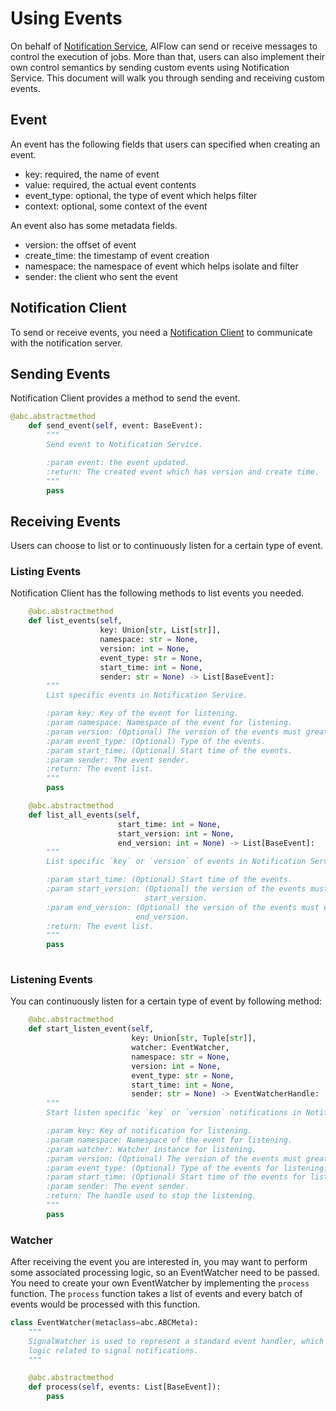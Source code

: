 # Using Events

On behalf of [Notification Service](https://github.com/flink-extended/ai-flow/tree/master/lib/notification_service), AIFlow can send or receive messages to control the execution of jobs. More than that, users can also implement their own control semantics by sending custom events using Notification Service. This document will walk you through sending and receiving custom events.

## Event 

An event has the following fields that users can specified when creating an event.

* key: required, the name of event
* value: required, the actual event contents
* event_type: optional, the type of event which helps filter
* context: optional, some context of the event

An event also has some metadata fields.

* version: the offset of event
* create_time: the timestamp of event creation
* namespace: the namespace of event which helps isolate and filter
* sender: the client who sent the event

## Notification Client

To send or receive events, you need a [Notification Client](https://github.com/flink-extended/ai-flow/blob/3b2a74e4d5579c9547dd24955b38ff83edd4dc6b/lib/notification_service/notification_service/client.py#L86) to communicate with the notification server.

## Sending Events

Notification Client provides a method to send the event.

```python
@abc.abstractmethod
    def send_event(self, event: BaseEvent):
        """
        Send event to Notification Service.

        :param event: the event updated.
        :return: The created event which has version and create time.
        """
        pass
```


## Receiving Events

Users can choose to list or to continuously listen for a certain type of event.

### Listing Events

Notification Client has the following methods to list events you needed.

```python
    @abc.abstractmethod
    def list_events(self,
                    key: Union[str, List[str]],
                    namespace: str = None,
                    version: int = None,
                    event_type: str = None,
                    start_time: int = None,
                    sender: str = None) -> List[BaseEvent]:
        """
        List specific events in Notification Service.

        :param key: Key of the event for listening.
        :param namespace: Namespace of the event for listening.
        :param version: (Optional) The version of the events must greater than this version.
        :param event_type: (Optional) Type of the events.
        :param start_time: (Optional) Start time of the events.
        :param sender: The event sender.
        :return: The event list.
        """
        pass

    @abc.abstractmethod
    def list_all_events(self,
                        start_time: int = None,
                        start_version: int = None,
                        end_version: int = None) -> List[BaseEvent]:
        """
        List specific `key` or `version` of events in Notification Service.

        :param start_time: (Optional) Start time of the events.
        :param start_version: (Optional) the version of the events must greater than the
                              start_version.
        :param end_version: (Optional) the version of the events must equal or less than the
                            end_version.
        :return: The event list.
        """
        pass
       
```

### Listening Events

You can continuously listen for a certain type of event by following method:

```python
    @abc.abstractmethod
    def start_listen_event(self,
                           key: Union[str, Tuple[str]],
                           watcher: EventWatcher,
                           namespace: str = None,
                           version: int = None,
                           event_type: str = None,
                           start_time: int = None,
                           sender: str = None) -> EventWatcherHandle:
        """
        Start listen specific `key` or `version` notifications in Notification Service.

        :param key: Key of notification for listening.
        :param namespace: Namespace of the event for listening.
        :param watcher: Watcher instance for listening.
        :param version: (Optional) The version of the events must greater than this version.
        :param event_type: (Optional) Type of the events for listening.
        :param start_time: (Optional) Start time of the events for listening.
        :param sender: The event sender.
        :return: The handle used to stop the listening.
        """
        pass
```

### Watcher

After receiving the event you are interested in,  you may want to perform some associated processing logic, so an EventWatcher need to be passed. You need to create your own EventWatcher by implementing the `process` function. The `process` function takes a list of events and every batch of events would be processed with this function.

```python
class EventWatcher(metaclass=abc.ABCMeta):
    """
    SignalWatcher is used to represent a standard event handler, which defines the
    logic related to signal notifications.
    """

    @abc.abstractmethod
    def process(self, events: List[BaseEvent]):
        pass
```



